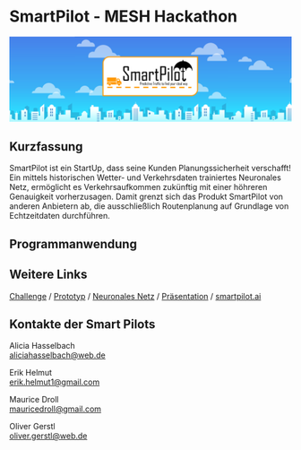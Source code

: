# SmartPilot - MESH Hackathon
![Header](pictures/logo.png)

## Kurzfassung

SmartPilot ist ein StartUp, dass seine Kunden Planungssicherheit verschafft! <br>
Ein mittels historischen Wetter- und Verkehrsdaten trainiertes Neuronales Netz, ermöglicht es Verkehrsaufkommen zukünftig mit einer höhreren Genauigkeit vorherzusagen. Damit grenzt sich das Produkt SmartPilot von anderen Anbietern ab, die ausschließlich Routenplanung auf Grundlage von Echtzeitdaten durchführen.

## Programmanwendung

## Weitere Links

[Challenge](doc/Environmental-Challenge.pdf) / [Prototyp]() / [Neuronales Netz](notebooks/main.ipynb) / [Präsentation](doc/MESH2.pptx) / [smartpilot.ai](https://www.youtube.com/watch?v=dQw4w9WgXcQ&ab_channel=RickAstleyVEVO)

## Kontakte der Smart Pilots

Alicia Hasselbach <br>
[aliciahasselbach@web.de](mailto:aliciahasselbach@web.de)

Erik Helmut <br>
[erik.helmut1@gmail.com](mailto:erik.helmut1@gmail.com)

Maurice Droll <br>
[mauricedroll@gmail.com](mailto:mauricedroll@gmail.com)

Oliver Gerstl <br>
[oliver.gerstl@web.de](mailto:oliver.gerstl@web.de)